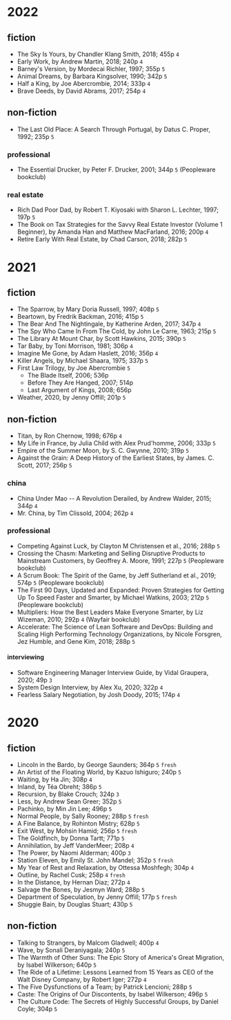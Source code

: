 # 2022

## fiction

 * The Sky Is Yours, by Chandler Klang Smith, 2018; 455p `4`
 * Early Work, by Andrew Martin, 2018; 240p `4`
 * Barney's Version, by Mordecai Richler, 1997; 355p `5`
 * Animal Dreams, by Barbara Kingsolver, 1990; 342p `5`
 * Half a King, by Joe Abercrombie, 2014; 333p `4`
 * Brave Deeds, by David Abrams, 2017; 254p `4`
 
## non-fiction

 * The Last Old Place: A Search Through Portugal, by Datus C. Proper, 1992; 235p `5`

### professional

 * The Essential Drucker, by Peter F. Drucker, 2001; 344p `5` (Peopleware bookclub)

### real estate

* Rich Dad Poor Dad, by Robert T. Kiyosaki with Sharon L. Lechter, 1997; 197p `5`
* The Book on Tax Strategies for the Savvy Real Estate Investor (Volume 1 Beginner), by Amanda Han and Matthew MacFarland, 2016; 200p `4`
* Retire Early With Real Estate, by Chad Carson, 2018; 282p `5`

# 2021

## fiction

 * The Sparrow, by Mary Doria Russell, 1997; 408p `5`
 * Beartown, by Fredrik Backman, 2016; 415p `5`
 * The Bear And The Nightingale, by Katherine Arden, 2017; 347p `4`
 * The Spy Who Came In From The Cold, by John Le Carre, 1963; 215p `5`
 * The Library At Mount Char, by Scott Hawkins, 2015; 390p `5`
 * Tar Baby, by Toni Morrison, 1981; 306p `4`
 * Imagine Me Gone, by Adam Haslett, 2016; 356p `4`
 * Killer Angels, by Michael Shaara, 1975; 337p `5`
 * First Law Trilogy, by Joe Abercrombie `5`
   * The Blade Itself, 2006; 536p
   * Before They Are Hanged, 2007; 514p
   * Last Argument of Kings, 2008; 656p
 * Weather, 2020, by Jenny Offill; 201p `5`

## non-fiction

 * Titan, by Ron Chernow, 1998; 676p `4`
 * My Life in France, by Julia Child with Alex Prud'homme, 2006; 333p `5`
 * Empire of the Summer Moon, by S. C. Gwynne, 2010; 319p `5`
 * Against the Grain: A Deep History of the Earliest States, by James. C. Scott, 2017; 256p `5`
 
### china

 * China Under Mao -- A Revolution Derailed, by Andrew Walder, 2015; 344p `4`
 * Mr. China, by Tim Clissold, 2004; 262p `4`

### professional

 * Competing Against Luck, by Clayton M Christensen et al., 2016; 288p `5`
 * Crossing the Chasm: Marketing and Selling Disruptive Products to Mainstream Customers, by Geoffrey A. Moore, 1991; 227p `5` (Peopleware bookclub)
 * A Scrum Book: The Spirit of the Game, by Jeff Sutherland et al., 2019; 574p `5` (Peopleware bookclub)
 * The First 90 Days, Updated and Expanded: Proven Strategies for Getting Up To Speed Faster and Smarter, by Michael Watkins, 2003; 212p `5` (Peopleware bookclub)
 * Multipliers: How the Best Leaders Make Everyone Smarter, by Liz Wizeman, 2010; 292p `4` (Wayfair bookclub)
 * Accelerate: The Science of Lean Software and DevOps: Building and Scaling High Performing Technology Organizations, by Nicole Forsgren, Jez Humble, and Gene Kim, 2018; 288p `5`

#### interviewing

 * Software Engineering Manager Interview Guide, by Vidal Graupera, 2020; 49p `3`
 * System Design Interview, by Alex Xu, 2020; 322p `4`
 * Fearless Salary Negotiation, by Josh Doody, 2015; 174p `4`

# 2020

## fiction

 * Lincoln in the Bardo, by George Saunders; 364p `5` `fresh`
 * An Artist of the Floating World, by Kazuo Ishiguro; 240p `5`
 * Waiting, by Ha Jin; 308p `4`
 * Inland, by Téa Obreht; 386p `5`
 * Recursion, by Blake Crouch; 324p `3`
 * Less, by Andrew Sean Greer; 352p `5`
 * Pachinko, by Min Jin Lee; 496p `5`
 * Normal People, by Sally Rooney; 288p `5` `fresh`
 * A Fine Balance, by Rohinton Mistry; 628p `5`
 * Exit West, by Mohsin Hamid; 256p `5` `fresh`
 * The Goldfinch, by Donna Tartt; 771p `5`
 * Annihilation, by Jeff VanderMeer; 208p `4`
 * The Power, by Naomi Alderman; 400p `3`
 * Station Eleven, by Emily St. John Mandel; 352p `5` `fresh`
 * My Year of Rest and Relaxation, by Ottessa Moshfegh; 304p `4`
 * Outline, by Rachel Cusk; 258p `4` `fresh`
 * In the Distance, by Hernan Diaz; 272p `4`
 * Salvage the Bones, by Jesmyn Ward; 288p `5`
 * Department of Speculation, by Jenny Offill; 177p `5` `fresh`
 * Shuggie Bain, by Douglas Stuart; 430p `5`

## non-fiction

 * Talking to Strangers, by Malcom Gladwell; 400p `4`
 * Wave, by Sonali Deraniyagala; 240p `5`
 * The Warmth of Other Suns: The Epic Story of America's Great Migration, by Isabel Wilkerson; 640p `5`
 * The Ride of a Lifetime: Lessons Learned from 15 Years as CEO of the Walt Disney Company, by Robert Iger; 272p `4`
 * The Five Dysfunctions of a Team; by Patrick Lencioni; 288p `5`
 * Caste: The Origins of Our Discontents, by Isabel Wilkerson; 496p `5`
 * The Culture Code: The Secrets of Highly Successful Groups, by Daniel Coyle; 304p `5` 
